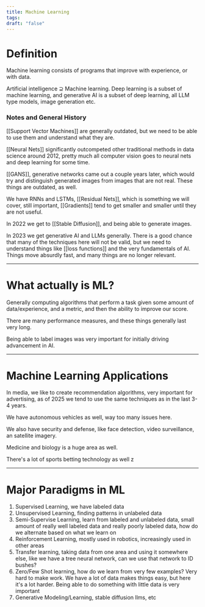 ```yaml
---
title: Machine Learning
tags:
draft: "false"
---
```

# Definition
Machine learning consists of programs that improve with experience, or with data.

Artificial intelligence $\supseteq$ Machine learning. Deep learning is a subset of machine learning, and generative AI is a subset of deep learning, all LLM type models, image generation etc. 

### Notes and General History 
[[Support Vector Machines]] are generally outdated, but we need to be able to use them and understand what they are. 

[[Neural Nets]] significantly outcompeted other traditional methods in data science around 2012, pretty much all computer vision goes to neural nets and deep learning for some time. 

[[GANS]], generative networks came out a couple years later, which would try and distinguish generated images from images that are not real. These things are outdated, as well. 

We have RNNs and LSTMs, [[Residual Nets]], which is something we will cover, still important, [[Gradients]] tend to get smaller and smaller until they are not useful. 

In 2022 we get to [[Stable Diffusion]], and being able to generate images.

In 2023 we get generative AI and LLMs generally. There is a good chance that many of the techniques here will not be valid, but we need to understand things like [[loss functions]] and the very fundamentals of AI. Things move absurdly fast, and many things are no longer relevant. 

---
# What actually is ML?
Generally computing algorithms that perform a task given some amount of data/experience, and a metric, and then the ability to improve our score. 

There are many performance measures, and these things generally last very long. 

Being able to label images was very important for initially driving advancement in AI. 

---
# Machine Learning Applications

In media, we like to create recommendation algorithms, very important for advertising, as of 2025 we tend to use the same techniques as in the last 3-4 years. 

We have autonomous vehicles as well, way too many issues here.

We also have security and defense, like face detection, video surveillance, an satellite imagery. 

Medicine and biology is a huge area as well. 

There's a lot of sports betting technology as well z

---
# Major Paradigms in ML 
1. Supervised Learning, we have labeled data 
2. Unsupervised Learning, finding patterns in unlabeled data 
3. Semi-Supervise Learning, learn from labeled and unlabeled data, small amount of really well labeled data and really poorly labeled data, how do we alternate based on what we learn on
4. Reinforcement Learning, mostly used in robotics, increasingly used in other areas 
5. Transfer learning, taking data from one area and using it somewhere else, like we have a tree neural network, can we use that network to ID bushes? 
6. Zero/Few Shot learning, how do we learn from very few examples? Very hard to make work. We have a lot of data makes things easy, but here it's a lot harder. Being able to do something with little data is very important 
7. Generative Modeling/Learning, stable diffusion llms, etc 